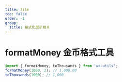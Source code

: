```yaml
---
title: file
toc: false
order: -1
group:
  title: 格式化展示相关
---
```


# formatMoney 金币格式工具

```typescript
import { formatMoney, toThousands } from 'wa-utils';
formatMoney(1000, 2); // 1,000.00
toThousands(1000); // 1,000
```
